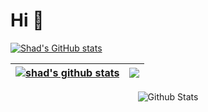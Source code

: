 # Hi 👋
[![Shad's GitHub stats ](https://github-readme-stats.vercel.app/api?username=shad-ct)](https://github.com/anuraghazra/github-readme-stats)


| <a href="https://github.com/shad-ct/github-readme-stats"><img align="center" src="https://github-readme-stats.vercel.app/api?username=anuraghazra&show_icons=true&include_all_commits=true&theme=buefy&hide_border=true" alt="shad's github stats" /></a> | <a href="https://github.com/shad-ct/github-readme-stats"><img align="center" src="https://github-readme-stats.vercel.app/api/top-langs/?username=anuraghazra&layout=compact&theme=buefy&hide_border=true" /></a> |
| ------------- | ------------- |
<p align="center">
        <img src="https://raw.githubusercontent.com/mayhemantt/mayhemantt/Update/svg/Bottom.svg" alt="Github Stats" />
</p>
